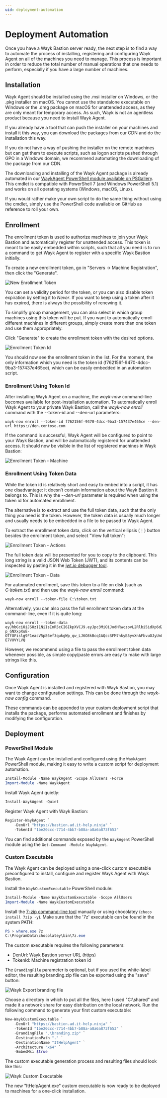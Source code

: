 ```yaml
---
uid: deployment-automation
---
```


# Deployment Automation

Once you have a Wayk Bastion server ready, the next step is to find a way to automate the process of installing, registering and configuring Wayk Agent on all of the machines you need to manage. This process is important in order to reduce the total number of manual operations that one needs to perform, especially if you have a large number of machines.

## Installation

Wayk Agent should be installed using the .msi installer on Windows, or the .pkg installer on macOS. You cannot use the standalone executable on Windows or the .dmg package on macOS for unattended access, as they are only meant for temporary access. As such, Wayk is not an agentless product because you need to install Wayk Agent.

If you already have a tool that can push the installer on your machines and install it this way, you can download the packages from our CDN and do the installation this way.

If you do not have a way of pushing the installer on the remote machines but can get them to execute scripts, such as logon scripts pushed through GPO in a Windows domain, we recommend automating the downloading of the package from our CDN.

The downloading and installing of the Wayk Agent package is already automated in our [WaykAgent PowerShell module available on PSGallery](https://www.powershellgallery.com/packages/WaykAgent). This cmdlet is compatible with PowerShell 7 (and Windows PowerShell 5.1) and works on all operating systems (Windows, macOS, Linux).

If you would rather make your own script to do the same thing without using the cmdlet, simply use the PowerShell code available on GitHub as reference to roll your own.

## Enrollment

The enrollment token is used to authorize machines to join your Wayk Bastion and automatically register for unattended access. This token is meant to be easily embedded within scripts, such that all you need is to run a command to get Wayk Agent to register with a specific Wayk Bastion initially.

To create a new enrollment token, go in "Servers → Machine Registration", then click the "Generate".

![New Enrollment Token](../../images/den_enrollment_token_new.png)

You can set a validity period for the token, or you can also disable token expiration by setting it to *Never*. If you want to keep using a token after it has expired, there is always the possibility of renewing it.

To simplify group management, you can also select in which group machines using this token will be put. If you want to automatically enroll different machines in different groups, simply create more than one token and use them appropriately.

Click "Generate" to create the enrollment token with the desired options.

![Enrollment Token Id](../../images/den_enrollment_token_id.png)

You should now see the enrollment token in the list. For the moment, the only information which you need is the token id (f762156f-9470-4dcc-9ba3-157437e465ce), which can be easily embedded in an automation script.

### Enrollment Using Token Id

After installing Wayk Agent on a machine, the *wayk-now* command-line becomes available for post-installation automation. To automatically enroll Wayk Agent to your private Wayk Bastion, call the *wayk-now enroll* command with the --token-id and --den-url parameters:

    wayk-now enroll --token-id f762156f-9470-4dcc-9ba3-157437e465ce --den-url https://den.contoso.com

If the command is successful, Wayk Agent will be configured to point to your Wayk Bastion, and will be automatically registered for unattended access. It should now be visible in the list of registered machines in Wayk Bastion:

![Enrollment Token - Machine](../../images/den_enrollment_machine.png)

### Enrollment Using Token Data

While the token id is relatively short and easy to embed into a script, it has one disadvantage: it doesn’t contain information about the Wayk Bastion it belongs to. This is why the *--den-url* parameter is required when using the token id for automated enrollment.

The alternative is to extract and use the full token data, such that the only thing you need is the token. However, the token data is usually much longer and usually needs to be embedded in a file to be passed to Wayk Agent.

To extract the enrollment token data, click on the vertical ellipsis (⋮) button besides the enrollment token, and select "View full token":

![Enrollment Token - Actions](../../images/den_enrollment_token_actions.png)

The full token data will be presented for you to copy to the clipboard. This long string is a valid JSON Web Token (JWT), and its contents can be inspected by pasting it in the [jwt.io debugger tool](https://jwt.io/).

![Enrollment Token - Data](../../images/den_enrollment_token_data.png)

For automated enrollment, save this token to a file on disk (such as *C:\\token.txt*) and then use the *wayk-now enroll* command:

    wayk-now enroll --token-file C:\token.txt

Alternatively, you can also pass the full enrollment token data at the command-line, even if it is quite long:

    wayk-now enroll --token-data eyJhbGciOiJSUzI1NiIsInR5cCI6IkpXVCJ9.eyJpc3MiOiJodHRwczovL2Rlbi5idXp6d29yZC5tYXJrZXRpbmciLCJqdGkiOiJmNzYyMTU2Zi05NDcwLTRkY2MtOWJhMy0xNTc0MzdlNDY1Y2UiLCJpYXQiOjE1OTcwODI3NjMsImV4cCI6MTU5OTY3NDc2M30.hWaKDCHXuCHd6dXNwkvdCVKSY3eZXN7qWKKPkeSFdT4NkhT8H-p_GNXxpXuE-OTfOFislg9F1eacV5p86ef3qukgWp_qw_LJ6O8kBcq1AQccSFM7nkyB5yvXnAFbvuOJyUnGxmGG0eO9b3ihA3RVZdQFaQrn7uDyQSAnPssq1M0tli9ywcXki__IzAFI7ZXDPZPKwEw_xedADNSNfL7Gb_pnFnTsyuSOLynq7T8TPdR0G5YSG6palnRjWKPlZeEfYhYq6qu_zDSDLDLgfLFxjSxVHUGd62cSC3r1ne5Viu7GZKZIQJR2T1ljWPBfttqYjrHZMTe6JiU3-E7VUVYLVQ

However, we recommend using a file to pass the enrollment token data whenever possible, as simple copy/paste errors are easy to make with large strings like this.

## Configuration

Once Wayk Agent is installed and registered with Wayk Bastion, you may want to change configuration settings. This can be done through the *wayk-now config* command.

These commands can be appended to your custom deployment script that installs the package, performs automated enrollment and finishes by modifying the configuration.

## Deployment

### PowerShell Module

The Wayk Agent can be installed and configured using the `WaykAgent` PowerShell module, making it easy to write a custom script for deployment automation.

```powershell
Install-Module -Name WaykAgent -Scope AllUsers -Force
Import-Module -Name WaykAgent
```

Install Wayk Agent quietly:

```powershell
Install-WaykAgent -Quiet
```

Register Wayk Agent with Wayk Bastion:

```powershell
Register-WaykAgent `
    -DenUrl "https://bastion.ad.it-help.ninja" `
    -TokenId "1be20ccc-7714-4bb7-b88a-a8a6a873f653"
```

You can find additional commands exposed by the `WaykAgent` PowerShell module using the `Get-Command -Module WaykAgent`.

### Custom Executable

The Wayk Agent can be deployed using a one-click custom executable preconfigured to install, configure and register Wayk Agent with Wayk Bastion.

Install the `WaykCustomExecutable` PowerShell module:

```powershell
Install-Module -Name WaykCustomExecutable -Scope AllUsers
Import-Module -Name WaykCustomExecutable
```

Install the [7-zip command-line tool](https://www.7-zip.org/) manually or using chocolatey (`choco install 7zip -y`). Make sure that the '7z' executable can be found in the system PATH:

```powershell
PS > where.exe 7z
C:\ProgramData\chocolatey\bin\7z.exe
```

The custom executable requires the following parameters:

* DenUrl: Wayk Bastion server URL (https)
* TokenId: Machine registration token id

The `BrandingFile` parameter is optional, but if you used the white-label editor, the resulting branding.zip file can be exported using the "save" button:

![Wayk Export branding file](../../images/wayk_export_branding_file.png)

Choose a directory in which to put all the files, here I used "C:\shared" and made it a network share for easy distribution on the local network. Run the following command to generate your first custom executable:

```powershell
New-WaykCustomExecutable `
    -DenUrl "https://bastion.ad.it-help.ninja" `
    -TokenId "1be20ccc-7714-4bb7-b88a-a8a6a873f653" `
    -BrandingFile ".\branding.zip" `
    -DestinationPath "." `
    -DestinationName "ItHelpAgent" `
    -Architecture "x64" `
    -EmbedMsi $true
```

The custom executable generation process and resulting files should look like this:

![Wayk Custom Executable](../../images/wayk_custom_executable.png)

The new "ItHelpAgent.exe" custom executable is now ready to be deployed to machines for a one-click installation.
